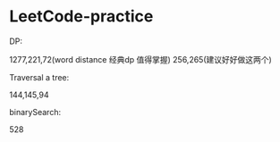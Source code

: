 # LeetCode-practice
DP:

1277,221,72(word distance 经典dp 值得掌握)
256,265(建议好好做这两个)


Traversal a tree:

144,145,94

binarySearch:

528
